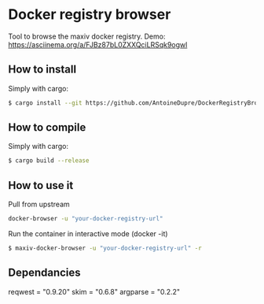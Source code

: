 # Docker registry browser

Tool to browse the maxiv docker registry.
Demo: https://asciinema.org/a/FJBz87bL0ZXXQciLRSqk9ogwl

## How to install
Simply with cargo:
```bash
$ cargo install --git https://github.com/AntoineDupre/DockerRegistryBrowser.git
```

## How to compile
Simply with cargo:
```bash
$ cargo build --release
```

## How to use it
Pull from upstream
```bash
docker-browser -u "your-docker-registry-url"
```


Run the container in interactive mode (docker -it)
```bash
$ maxiv-docker-browser -u "your-docker-registry-url" -r
```

## Dependancies
reqwest = "0.9.20"
skim = "0.6.8"
argparse = "0.2.2"
